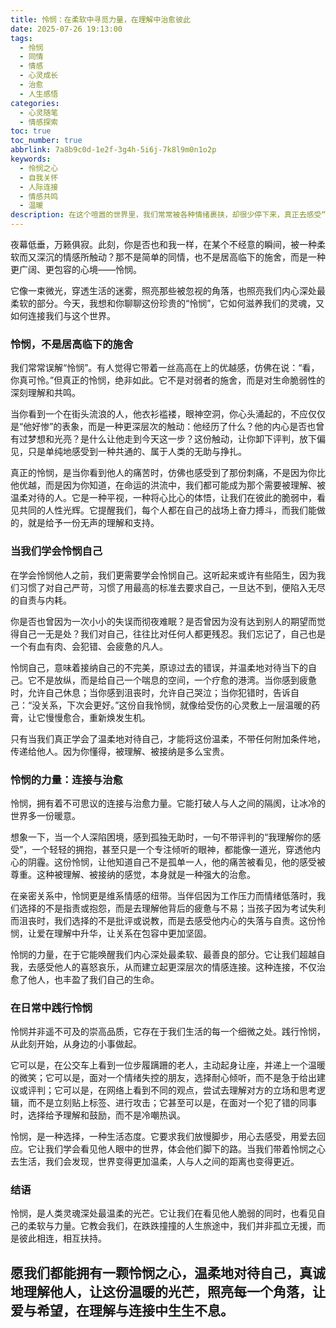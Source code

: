 ```yaml
---
title: 怜悯：在柔软中寻觅力量，在理解中治愈彼此
date: 2025-07-26 19:13:00
tags:
  - 怜悯
  - 同情
  - 情感
  - 心灵成长
  - 治愈
  - 人生感悟
categories: 
  - 心灵随笔
  - 情感探索
toc: true
toc_number: true
abbrlink: 7a8b9c0d-1e2f-3g4h-5i6j-7k8l9m0n1o2p
keywords:
  - 怜悯之心
  - 自我关怀
  - 人际连接
  - 情感共鸣
  - 温暖
description: 在这个喧嚣的世界里，我们常常被各种情绪裹挟，却很少停下来，真正去感受“怜悯”的力量。它不是居高临下的施舍，更不是廉价的同情，而是一种深沉的理解，一份发自内心的共鸣。它让我们看见彼此的脆弱，也让我们在柔软中找到最坚韧的力量。这篇文章，将带你一同探索怜悯的真谛，从关怀他人到拥抱自我，最终在理解与连接中，寻得心灵的治愈与安宁。
---
```


夜幕低垂，万籁俱寂。此刻，你是否也和我一样，在某个不经意的瞬间，被一种柔软而又深沉的情感所触动？那不是简单的同情，也不是居高临下的施舍，而是一种更广阔、更包容的心境——怜悯。

它像一束微光，穿透生活的迷雾，照亮那些被忽视的角落，也照亮我们内心深处最柔软的部分。今天，我想和你聊聊这份珍贵的“怜悯”，它如何滋养我们的灵魂，又如何连接我们与这个世界。

### 怜悯，不是居高临下的施舍

我们常常误解“怜悯”。有人觉得它带着一丝高高在上的优越感，仿佛在说：“看，你真可怜。”但真正的怜悯，绝非如此。它不是对弱者的施舍，而是对生命脆弱性的深刻理解和共鸣。

当你看到一个在街头流浪的人，他衣衫褴褛，眼神空洞，你心头涌起的，不应仅仅是“他好惨”的表象，而是一种更深层次的触动：他经历了什么？他的内心是否也曾有过梦想和光亮？是什么让他走到今天这一步？这份触动，让你卸下评判，放下偏见，只是单纯地感受到一种共通的、属于人类的无助与挣扎。

真正的怜悯，是当你看到他人的痛苦时，仿佛也感受到了那份刺痛，不是因为你比他优越，而是因为你知道，在命运的洪流中，我们都可能成为那个需要被理解、被温柔对待的人。它是一种平视，一种将心比心的体悟，让我们在彼此的脆弱中，看见共同的人性光辉。它提醒我们，每个人都在自己的战场上奋力搏斗，而我们能做的，就是给予一份无声的理解和支持。

### 当我们学会怜悯自己

在学会怜悯他人之前，我们更需要学会怜悯自己。这听起来或许有些陌生，因为我们习惯了对自己严苛，习惯了用最高的标准去要求自己，一旦达不到，便陷入无尽的自责与内耗。

你是否也曾因为一次小小的失误而彻夜难眠？是否曾因为没有达到别人的期望而觉得自己一无是处？我们对自己，往往比对任何人都更残忍。我们忘记了，自己也是一个有血有肉、会犯错、会疲惫的凡人。

怜悯自己，意味着接纳自己的不完美，原谅过去的错误，并温柔地对待当下的自己。它不是放纵，而是给自己一个喘息的空间，一个疗愈的港湾。当你感到疲惫时，允许自己休息；当你感到沮丧时，允许自己哭泣；当你犯错时，告诉自己：“没关系，下次会更好。”这份自我怜悯，就像给受伤的心灵敷上一层温暖的药膏，让它慢慢愈合，重新焕发生机。

只有当我们真正学会了温柔地对待自己，才能将这份温柔，不带任何附加条件地，传递给他人。因为你懂得，被理解、被接纳是多么宝贵。

### 怜悯的力量：连接与治愈

怜悯，拥有着不可思议的连接与治愈力量。它能打破人与人之间的隔阂，让冰冷的世界多一份暖意。

想象一下，当一个人深陷困境，感到孤独无助时，一句不带评判的“我理解你的感受”，一个轻轻的拥抱，甚至只是一个专注倾听的眼神，都能像一道光，穿透他内心的阴霾。这份怜悯，让他知道自己不是孤单一人，他的痛苦被看见，他的感受被尊重。这种被理解、被接纳的感觉，本身就是一种强大的治愈。

在亲密关系中，怜悯更是维系情感的纽带。当伴侣因为工作压力而情绪低落时，我们选择的不是指责或抱怨，而是去理解他背后的疲惫与不易；当孩子因为考试失利而沮丧时，我们选择的不是批评或说教，而是去感受他内心的失落与自责。这份怜悯，让爱在理解中升华，让关系在包容中更加坚固。

怜悯的力量，在于它能唤醒我们内心深处最柔软、最善良的部分。它让我们超越自我，去感受他人的喜怒哀乐，从而建立起更深层次的情感连接。这种连接，不仅治愈了他人，也丰盈了我们自己的生命。

### 在日常中践行怜悯

怜悯并非遥不可及的崇高品质，它存在于我们生活的每一个细微之处。践行怜悯，从此刻开始，从身边的小事做起。

它可以是，在公交车上看到一位步履蹒跚的老人，主动起身让座，并递上一个温暖的微笑；它可以是，面对一个情绪失控的朋友，选择耐心倾听，而不是急于给出建议或评判；它可以是，在网络上看到不同的观点，尝试去理解对方的立场和思考逻辑，而不是立刻贴上标签、进行攻击；它甚至可以是，在面对一个犯了错的同事时，选择给予理解和鼓励，而不是冷嘲热讽。

怜悯，是一种选择，一种生活态度。它要求我们放慢脚步，用心去感受，用爱去回应。它让我们学会看见他人眼中的世界，体会他们脚下的路。当我们带着怜悯之心去生活，我们会发现，世界变得更加温柔，人与人之间的距离也变得更近。

### 结语

怜悯，是人类灵魂深处最温柔的光芒。它让我们在看见他人脆弱的同时，也看见自己的柔软与力量。它教会我们，在跌跌撞撞的人生旅途中，我们并非孤立无援，而是彼此相连，相互扶持。

愿我们都能拥有一颗怜悯之心，温柔地对待自己，真诚地理解他人，让这份温暖的光芒，照亮每一个角落，让爱与希望，在理解与连接中生生不息。
---